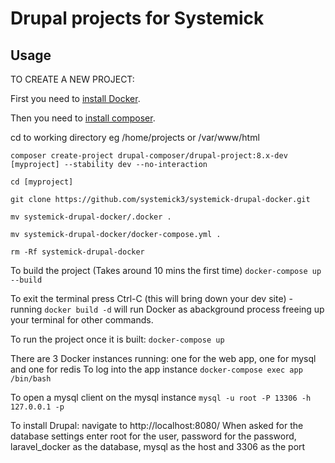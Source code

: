 # Drupal projects for Systemick

## Usage

TO CREATE A NEW PROJECT:

First you need to [install Docker](https://docker-curriculum.com/).

Then you need to [install composer](https://getcomposer.org/doc/00-intro.md#installation-linux-unix-osx).

cd to working directory eg /home/projects or /var/www/html


```composer create-project drupal-composer/drupal-project:8.x-dev [myproject] --stability dev --no-interaction```

```cd [myproject]```

```git clone https://github.com/systemick3/systemick-drupal-docker.git```

```mv systemick-drupal-docker/.docker .```

```mv systemick-drupal-docker/docker-compose.yml .```

```rm -Rf systemick-drupal-docker```

To build the project (Takes around 10 mins the first time)
```docker-compose up --build```

To exit the terminal press Ctrl-C (this will bring down your dev site) - running ```docker build -d``` will run Docker as abackground process freeing up your terminal for other commands.

To run the project once it is built:
```docker-compose up```

There are 3 Docker instances running: one for the web app, one for mysql and one for redis
To log into the app instance
```docker-compose exec app /bin/bash```

To open a mysql client on the mysql instance
```mysql -u root -P 13306 -h 127.0.0.1 -p```

To install Drupal:
navigate to http://localhost:8080/
When asked for the database settings enter root for the user, password for the password, laravel_docker as the database, mysql as the host and 3306 as the port
